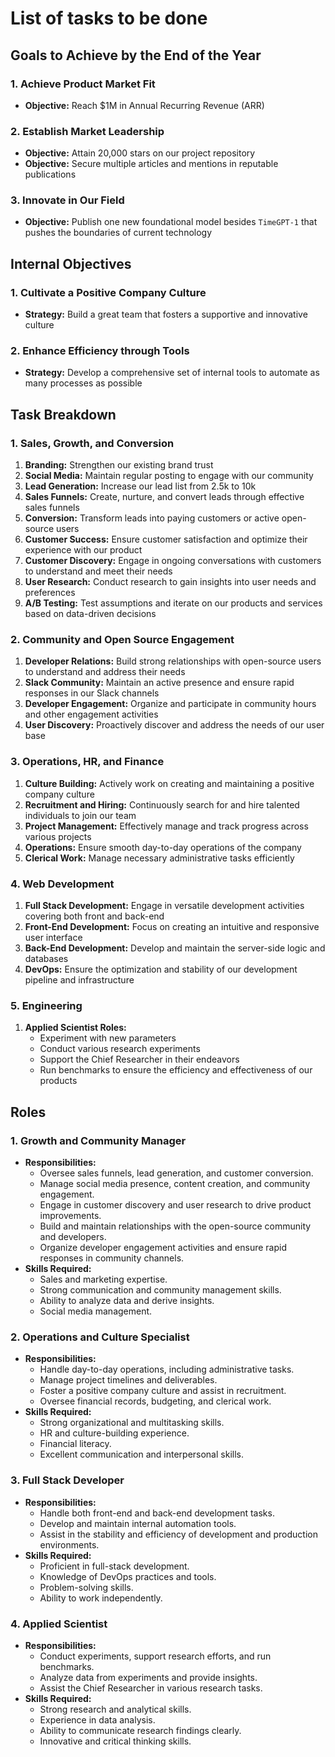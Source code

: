 # List of tasks to be done


## Goals to Achieve by the End of the Year

### 1. Achieve Product Market Fit
   - **Objective:** Reach $1M in Annual Recurring Revenue (ARR)

### 2. Establish Market Leadership
   - **Objective:** Attain 20,000 stars on our project repository
   - **Objective:** Secure multiple articles and mentions in reputable publications

### 3. Innovate in Our Field
   - **Objective:** Publish one new foundational model besides `TimeGPT-1` that pushes the boundaries of current technology

## Internal Objectives

### 1. Cultivate a Positive Company Culture
   - **Strategy:** Build a great team that fosters a supportive and innovative culture

### 2. Enhance Efficiency through Tools
   - **Strategy:** Develop a comprehensive set of internal tools to automate as many processes as possible

## Task Breakdown

### 1. Sales, Growth, and Conversion

   1. **Branding:** Strengthen our existing brand trust
   2. **Social Media:** Maintain regular posting to engage with our community
   3. **Lead Generation:** Increase our lead list from 2.5k to 10k
   4. **Sales Funnels:** Create, nurture, and convert leads through effective sales funnels
   5. **Conversion:** Transform leads into paying customers or active open-source users
   6. **Customer Success:** Ensure customer satisfaction and optimize their experience with our product
   7. **Customer Discovery:** Engage in ongoing conversations with customers to understand and meet their needs
   8. **User Research:** Conduct research to gain insights into user needs and preferences
   9. **A/B Testing:** Test assumptions and iterate on our products and services based on data-driven decisions

### 2. Community and Open Source Engagement

   1. **Developer Relations:** Build strong relationships with open-source users to understand and address their needs
   2. **Slack Community:** Maintain an active presence and ensure rapid responses in our Slack channels
   3. **Developer Engagement:** Organize and participate in community hours and other engagement activities
   4. **User Discovery:** Proactively discover and address the needs of our user base

### 3. Operations, HR, and Finance

   1. **Culture Building:** Actively work on creating and maintaining a positive company culture
   2. **Recruitment and Hiring:** Continuously search for and hire talented individuals to join our team
   3. **Project Management:** Effectively manage and track progress across various projects
   4. **Operations:** Ensure smooth day-to-day operations of the company
   5. **Clerical Work:** Manage necessary administrative tasks efficiently

### 4. Web Development

   1. **Full Stack Development:** Engage in versatile development activities covering both front and back-end
   2. **Front-End Development:** Focus on creating an intuitive and responsive user interface
   3. **Back-End Development:** Develop and maintain the server-side logic and databases
   4. **DevOps:** Ensure the optimization and stability of our development pipeline and infrastructure

### 5. Engineering

   1. **Applied Scientist Roles:**
      - Experiment with new parameters
      - Conduct various research experiments
      - Support the Chief Researcher in their endeavors
      - Run benchmarks to ensure the efficiency and effectiveness of our products

## Roles

### 1. Growth and Community Manager
   - **Responsibilities:** 
     - Oversee sales funnels, lead generation, and customer conversion.
     - Manage social media presence, content creation, and community engagement.
     - Engage in customer discovery and user research to drive product improvements.
     - Build and maintain relationships with the open-source community and developers.
     - Organize developer engagement activities and ensure rapid responses in community channels.
   - **Skills Required:** 
     - Sales and marketing expertise.
     - Strong communication and community management skills.
     - Ability to analyze data and derive insights.
     - Social media management.

### 2. Operations and Culture Specialist
   - **Responsibilities:** 
     - Handle day-to-day operations, including administrative tasks.
     - Manage project timelines and deliverables.
     - Foster a positive company culture and assist in recruitment.
     - Oversee financial records, budgeting, and clerical work.
   - **Skills Required:** 
     - Strong organizational and multitasking skills.
     - HR and culture-building experience.
     - Financial literacy.
     - Excellent communication and interpersonal skills.

### 3. Full Stack Developer
   - **Responsibilities:** 
     - Handle both front-end and back-end development tasks.
     - Develop and maintain internal automation tools.
     - Assist in the stability and efficiency of development and production environments.
   - **Skills Required:** 
     - Proficient in full-stack development.
     - Knowledge of DevOps practices and tools.
     - Problem-solving skills.
     - Ability to work independently.

### 4. Applied Scientist
   - **Responsibilities:** 
     - Conduct experiments, support research efforts, and run benchmarks.
     - Analyze data from experiments and provide insights.
     - Assist the Chief Researcher in various research tasks.
   - **Skills Required:** 
     - Strong research and analytical skills.
     - Experience in data analysis.
     - Ability to communicate research findings clearly.
     - Innovative and critical thinking skills.
